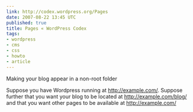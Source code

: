 ```yaml
---
link: http://codex.wordpress.org/Pages
date: 2007-08-22 13:45 UTC
published: true
title: Pages « WordPress Codex
tags:
- wordpress
- cms
- css
- howto
- article
---
```


Making your blog appear in a non-root folder

Suppose you have Wordpress running at http://example.com/. Suppose further that you want your blog to be located at http://example.com/blog/ and that you want other pages to be available at http://example.com/

